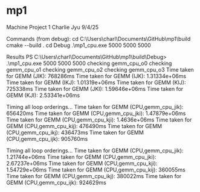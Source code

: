 # mp1
Machine Project 1
Charlie Jyu 9/4/25

Commands (from debug):
cd C:\Users\charl\Documents\GitHub\mp1\build
cmake --build .
cd Debug
.\mp1_cpu.exe 5000 5000 5000

Results
PS C:\Users\charl\Documents\GitHub\mp1\build\Debug> .\mp1_cpu.exe 5000 5000 5000
checking gemm_cpu_o0
checking gemm_cpu_o1
checking gemm_cpu_o2
checking gemm_cpu_o3
Time taken for GEMM (JIK): 768286ms
Time taken for GEMM (IJK): 1.31334e+06ms
Time taken for GEMM (IKJ): 1.01319e+06ms
Time taken for GEMM (KIJ): 725338ms
Time taken for GEMM (JKI): 1.59646e+06ms
Time taken for GEMM (KJI): 2.53341e+06ms

Timing all loop orderings...
Time taken for GEMM (CPU,gemm_cpu_jik): 656420ms
Time taken for GEMM (CPU,gemm_cpu_jki): 1.47879e+06ms
Time taken for GEMM (CPU,gemm_cpu_kji): 1.4636e+06ms
Time taken for GEMM (CPU,gemm_cpu_kij): 476490ms
Time taken for GEMM (CPU,gemm_cpu_ikj): 436473ms
Time taken for GEMM (CPU,gemm_cpu_ijk): 905760ms


Timing all loop orderings...
Time taken for GEMM (CPU,gemm_cpu_jik): 1.21744e+06ms
Time taken for GEMM (CPU,gemm_cpu_jki): 2.67237e+06ms
Time taken for GEMM (CPU,gemm_cpu_kji): 1.54729e+06ms
Time taken for GEMM (CPU,gemm_cpu_kij): 360055ms
Time taken for GEMM (CPU,gemm_cpu_ikj): 380022ms
Time taken for GEMM (CPU,gemm_cpu_ijk): 924629ms
